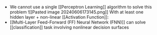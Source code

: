 - We cannot use a single [[Perceptron Learning]] algorithm to solve this problem
![[Pasted image 20240606173145.png]]
With at least one hidden layer + non-linear [[Activation Function]]:
-  [[Multi-Layer Feed-Forward (FF) Neural Network (FNN)]] can solve [[classification]] task involving nonlinear decision surfaces